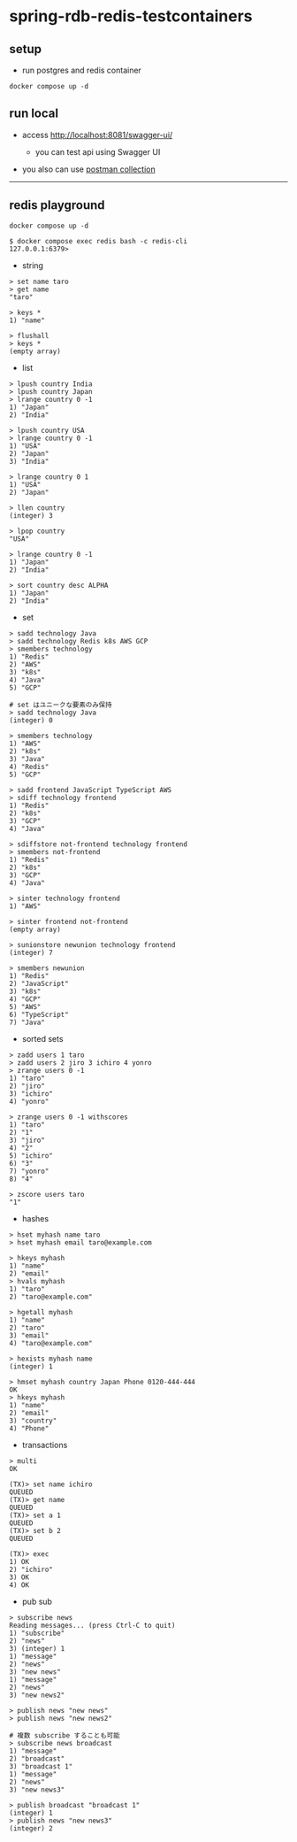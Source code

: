 # spring-rdb-redis-testcontainers

## setup

- run postgres and redis container

```shell
docker compose up -d
```

## run local

- access [http://localhost:8081/swagger-ui/](http://localhost:8081/swagger-ui/)
    - you can test api using Swagger UI

- you also can use [postman collection](./postman) 

---
## redis playground

```shell
docker compose up -d
```

```shell
$ docker compose exec redis bash -c redis-cli
127.0.0.1:6379> 
```

- string

```
> set name taro
> get name
"taro"

> keys *
1) "name"

> flushall
> keys *
(empty array)
```

- list

```
> lpush country India
> lpush country Japan
> lrange country 0 -1
1) "Japan"
2) "India"

> lpush country USA
> lrange country 0 -1
1) "USA"
2) "Japan"
3) "India"

> lrange country 0 1
1) "USA"
2) "Japan"

> llen country
(integer) 3

> lpop country
"USA"

> lrange country 0 -1
1) "Japan"
2) "India"

> sort country desc ALPHA
1) "Japan"
2) "India"
```

- set

```
> sadd technology Java
> sadd technology Redis k8s AWS GCP
> smembers technology
1) "Redis"
2) "AWS"
3) "k8s"
4) "Java"
5) "GCP"

# set はユニークな要素のみ保持
> sadd technology Java
(integer) 0

> smembers technology
1) "AWS"
2) "k8s"
3) "Java"
4) "Redis"
5) "GCP"

> sadd frontend JavaScript TypeScript AWS
> sdiff technology frontend
1) "Redis"
2) "k8s"
3) "GCP"
4) "Java"

> sdiffstore not-frontend technology frontend
> smembers not-frontend
1) "Redis"
2) "k8s"
3) "GCP"
4) "Java"

> sinter technology frontend
1) "AWS"

> sinter frontend not-frontend
(empty array)

> sunionstore newunion technology frontend
(integer) 7

> smembers newunion
1) "Redis"
2) "JavaScript"
3) "k8s"
4) "GCP"
5) "AWS"
6) "TypeScript"
7) "Java"
```

- sorted sets

```
> zadd users 1 taro
> zadd users 2 jiro 3 ichiro 4 yonro
> zrange users 0 -1
1) "taro"
2) "jiro"
3) "ichiro"
4) "yonro"

> zrange users 0 -1 withscores
1) "taro"
2) "1"
3) "jiro"
4) "2"
5) "ichiro"
6) "3"
7) "yonro"
8) "4"

> zscore users taro
"1"
```

- hashes

```
> hset myhash name taro
> hset myhash email taro@example.com

> hkeys myhash
1) "name"
2) "email"
> hvals myhash
1) "taro"
2) "taro@example.com"

> hgetall myhash
1) "name"
2) "taro"
3) "email"
4) "taro@example.com"

> hexists myhash name
(integer) 1

> hmset myhash country Japan Phone 0120-444-444
OK
> hkeys myhash
1) "name"
2) "email"
3) "country"
4) "Phone"
```

- transactions

```
> multi
OK

(TX)> set name ichiro
QUEUED
(TX)> get name
QUEUED
(TX)> set a 1
QUEUED
(TX)> set b 2
QUEUED

(TX)> exec
1) OK
2) "ichiro"
3) OK
4) OK
```

- pub sub

```
> subscribe news
Reading messages... (press Ctrl-C to quit)
1) "subscribe"
2) "news"
3) (integer) 1
1) "message"
2) "news"
3) "new news"
1) "message"
2) "news"
3) "new news2"

> publish news "new news"
> publish news "new news2"

# 複数 subscribe することも可能
> subscribe news broadcast
1) "message"
2) "broadcast"
3) "broadcast 1"
1) "message"
2) "news"
3) "new news3"

> publish broadcast "broadcast 1"
(integer) 1
> publish news "new news3"
(integer) 2
```
